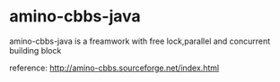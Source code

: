 # amino-cbbs-java
amino-cbbs-java is a freamwork with free lock,parallel and concurrent building block

reference: http://amino-cbbs.sourceforge.net/index.html
